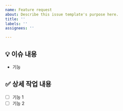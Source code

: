 ```yaml
---
name: Feature request
about: Describe this issue template's purpose here.
title: ''
labels: ''
assignees: ''

---
```


## 💡 이슈 내용
- 기능

## ✅ 상세 작업 내용
- [ ] 기능 1
- [ ] 기능 2
